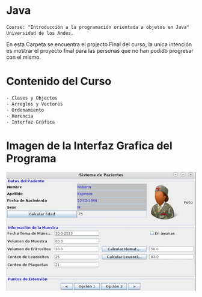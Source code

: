 # Java
	Course: "Introducción a la programación orientada a objetos en Java"
	Universidad de los Andes.


En esta Carpeta se encuentra el projecto Final del curso, la unica intención es
mostrar el proyecto final para las personas que no han podido progresar con el mismo.


# Contenido del Curso
	- Clases y Objectos
	- Arreglos y Vectores
	- Ordenamiento
	- Herencia
	- Interfaz Gráfica
# Imagen de la Interfaz Grafica del Programa
![Image](Interfaz_SistemaPacientes.jpg)


